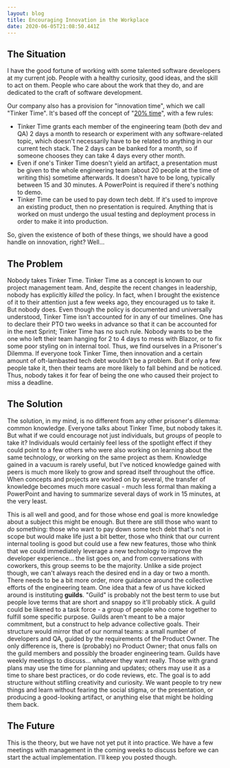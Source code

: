```yaml
---
layout: blog
title: Encouraging Innovation in the Workplace
date: 2020-06-05T21:08:50.441Z
---
```

## The Situation
I have the good fortune of working with some talented software developers at my current job. People with a healthy curiosity, good ideas, and the skill to act on them. People who care about the work that they do, and are dedicated to the craft of software development.

Our company also has a provision for "innovation time", which we call "Tinker Time". It's based off the concept of "[20% time](https://en.wikipedia.org/wiki/20%25_Project)", with a few rules:
- Tinker Time grants each member of the engineering team (both dev and QA) 2 days a month to research or experiment with any software-related topic, which doesn't necessarily have to be related to anything in our current tech stack. The 2 days can be banked for a month, so if someone chooses they can take 4 days every other month.
- Even if one's Tinker Time doesn't yield an artifact, a presentation must be given to the whole engineering team (about 20 people at the time of writing this) sometime afterwards. It doesn't have to be long, typically between 15 and 30 minutes. A PowerPoint is required if there's nothing to demo.
- Tinker Time can be used to pay down tech debt. If it's used to improve an existing product, then no presentation is required. Anything that is worked on must undergo the usual testing and deployment process in order to make it into production.


So, given the existence of both of these things, we should have a good handle on innovation, right? Well...


## The Problem
Nobody takes Tinker Time. Tinker Time as a concept is known to our project management team. And, despite the recent changes in leadership, nobody has explicitly _killed_ the policy. In fact, when I brought the existence of it to their attention just a few weeks ago, they encouraged us to take it. But nobody does. Even though the policy is documented and universally understood, Tinker Time isn't accounted for in any of our timelines. One has to declare their PTO two weeks in advance so that it can be accounted for in the next Sprint; Tinker Time has no such rule. Nobody wants to be the one who left their team hanging for 2 to 4 days to mess with Blazor, or to fix some poor styling on in internal tool. Thus, we find ourselves in a Prisoner's Dilemma. If everyone took Tinker Time, then innovation and a certain amount of oft-lambasted tech debt wouldn't be a problem. But if only a few people take it, then their teams are more likely to fall behind and be noticed. Thus, nobody takes it for fear of being the one who caused their project to miss a deadline. 

## The Solution
The solution, in my mind, is no different from any other prisoner's dilemma: common knowledge. Everyone talks about Tinker Time, but nobody takes it. But what if we could encourage not just individuals, but _groups_ of people to take it? Individuals would certainly feel less of the spotlight effect if they could point to a few others who were also working on learning about the same technology, or working on the same project as them. Knowledge gained in a vacuum is rarely useful, but I've noticed knowledge gained with peers is much more likely to grow and spread itself throughout the office. When concepts and projects are worked on by several, the transfer of knowledge becomes much more casual - much less formal than making a PowerPoint and having to summarize several days of work in 15 minutes, at the very least. 

This is all well and good, and for those whose end goal is more knowledge about a subject this might be enough. But there are still those who want to _do_ something: those who want to pay down some tech debt that's not in scope but would make life just a bit better, those who think that our current internal tooling is good but could use a few new features, those who think that we could immediately leverage a new technology to improve the developer experience... the list goes on, and from conversations with coworkers, this group seems to be the majority. Unlike a side project though, we can't always reach the desired end in a day or two a month. There needs to be a bit more order, more guidance around the collective efforts of the engineering team.
One idea that a few of us have kicked around is instituting __guilds__. "Guild" is probably not the best term to use but people love terms that are short and snappy so it'll probably stick. A guild could be likened to a task force - a group of people who come together to fulfill some specific purpose. Guilds aren't meant to be a major commitment, but a construct to help advance collective goals. Their structure would mirror that of our normal teams: a small number of developers and QA, guided by the requirements of the Product Owner. The only difference is, there is (probably) no Product Owner; that onus falls on the guild members and possibly the broader engineering team. Guilds have weekly meetings to discuss... whatever they want really. Those with grand plans may use the time for planning and updates; others may use it as a time to share best practices, or do code reviews, etc. The goal is to add structure without stifling creativity and curiosity. We want people to try new things and learn without fearing the social stigma, or the presentation, or producing a good-looking artifact, or anything else that might be holding them back.

## The Future
This is the theory, but we have not yet put it into practice. We have a few meetings with management in the coming weeks to discuss before we can start the actual implementation. I'll keep you posted though.